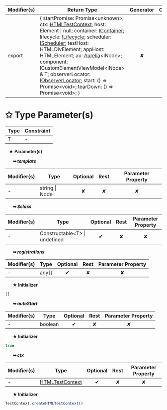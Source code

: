 | Modifier(s)                            | Return Type                    | Generator                        | Overload                         | Implementation                        |
|----------------------------------------|--------------------------------|:--------------------------------:|:--------------------------------:|:-------------------------------------:|
| export | { startPromise: Promise&lt;unknown&gt;; ctx: [HTMLTestContext](/testing/class/html-test-context/htmltestcontext.md); host: Element &#124; null; container: [IContainer](/kernel/interface/di/icontainer.md); lifecycle: [ILifecycle](/runtime/interface/lifecycle/ilifecycle.md); scheduler: [IScheduler](/runtime/variable/scheduler/ischeduler.md); testHost: HTMLDivElement; appHost: HTMLElement; au: [Aurelia](/runtime/class/aurelia/aurelia.md)&lt;INode&gt;; component: ICustomElementViewModel&lt;INode&gt; & T; observerLocator: [IObserverLocator](/runtime/observation/interface/observer-locator/iobserverlocator.md); start: () =&gt; Promise&lt;void&gt;; tearDown: () =&gt; Promise&lt;void&gt;; } | ✘ | ✘  | ✔ |

# &#10025; Type Parameter(s)

| Type | Constraint |
| ---- | ---------- |
| T    | -          |

&nbsp;&nbsp; **&#9733; Parameter(s)**

&nbsp;&nbsp;&nbsp;&nbsp;&nbsp; _**&#10149; template**_

| Modifier(s)                              | Type                        | Optional                           | Rest                          | Parameter Property                          |
|------------------------------------------|-----------------------------|:----------------------------------:|:-----------------------------:|:-------------------------------------------:|
| - | string &#124; Node | ✘  | ✘ | ✘ |

&nbsp;&nbsp;&nbsp;&nbsp;&nbsp; _**&#10149; $class**_

| Modifier(s)                              | Type                        | Optional                           | Rest                          | Parameter Property                          |
|------------------------------------------|-----------------------------|:----------------------------------:|:-----------------------------:|:-------------------------------------------:|
| - | Constructable&lt;T&gt; &#124; undefined | ✔  | ✘ | ✘ |

&nbsp;&nbsp;&nbsp;&nbsp;&nbsp; _**&#10149; registrations**_

| Modifier(s)                              | Type                        | Optional                           | Rest                          | Parameter Property                          |
|------------------------------------------|-----------------------------|:----------------------------------:|:-----------------------------:|:-------------------------------------------:|
| - | any[] | ✔  | ✘ | ✘ |

&nbsp;&nbsp;&nbsp;&nbsp;&nbsp; **&#9733; Initializer**

```ts
[]
```

&nbsp;&nbsp;&nbsp;&nbsp;&nbsp; _**&#10149; autoStart**_

| Modifier(s)                              | Type                        | Optional                           | Rest                          | Parameter Property                          |
|------------------------------------------|-----------------------------|:----------------------------------:|:-----------------------------:|:-------------------------------------------:|
| - | boolean | ✔  | ✘ | ✘ |

&nbsp;&nbsp;&nbsp;&nbsp;&nbsp; **&#9733; Initializer**

```ts
true
```

&nbsp;&nbsp;&nbsp;&nbsp;&nbsp; _**&#10149; ctx**_

| Modifier(s)                              | Type                        | Optional                           | Rest                          | Parameter Property                          |
|------------------------------------------|-----------------------------|:----------------------------------:|:-----------------------------:|:-------------------------------------------:|
| - | [HTMLTestContext](/testing/class/html-test-context/htmltestcontext.md) | ✔  | ✘ | ✘ |

&nbsp;&nbsp;&nbsp;&nbsp;&nbsp; **&#9733; Initializer**

```ts
TestContext.createHTMLTestContext()
```